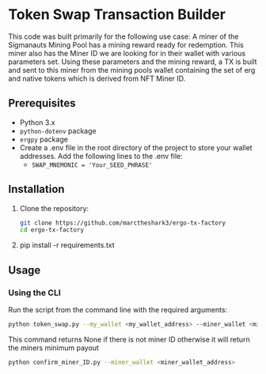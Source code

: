 # Token Swap Transaction Builder
This code was built primarily for the following use case: A miner of the Sigmanauts Mining Pool has a mining reward ready for redemption. This miner also has the Miner ID we are looking for in their wallet with various parameters set. Using these parameters and the mining reward, a TX is built and sent to this miner from the mining pools wallet containing the set of erg and native tokens which is derived from NFT Miner ID.

## Prerequisites

- Python 3.x
- `python-dotenv` package
- `ergpy` package
- Create a .env file in the root directory of the project to store your wallet addresses. Add the following lines to the .env file:
    - `SWAP_MNEMONIC = 'Your_SEED_PHRASE'`

## Installation

1. Clone the repository:
   ```bash
   git clone https://github.com/marctheshark3/ergo-tx-factory
   cd ergo-tx-factory
   ```

2. pip install -r requirements.txt

## Usage

### Using the CLI

Run the script from the command line with the required arguments:

```bash
python token_swap.py --my_wallet <my_wallet_address> --miner_wallet <miner_wallet_address>
```

This command returns None if there is not miner ID otherwise it will return the miners minimum payout
```bash
python confirm_miner_ID.py --miner_wallet <miner_wallet_address>
```

